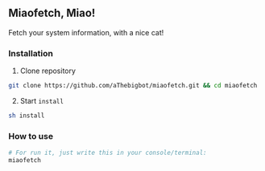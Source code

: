## Miaofetch, Miao!

Fetch your system information, with a nice cat! 

### Installation

1) Clone repository

```bash
git clone https://github.com/aThebigbot/miaofetch.git && cd miaofetch
```

2) Start `install`

```bash
sh install
```

### How to use

```bash
# For run it, just write this in your console/terminal:
miaofetch
```
